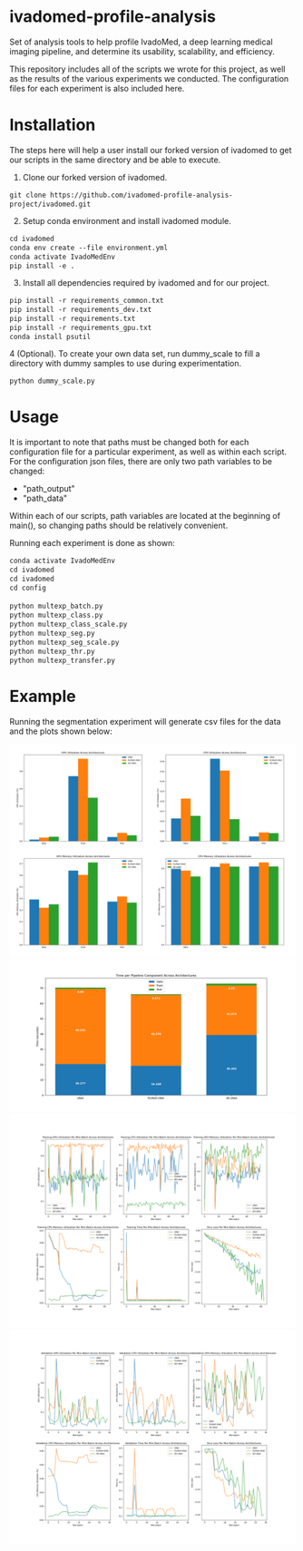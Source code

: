 # ivadomed-profile-analysis
Set of analysis tools to help profile IvadoMed, a deep learning medical imaging pipeline, and determine its usability, scalability, and efficiency.

This repository includes all of the scripts we wrote for this project, as well as the results of the various experiments we conducted. The configuration files for each experiment 
is also included here.

# Installation
The steps here will help a user install our forked version of ivadomed to get our scripts in the same directory and be able to execute.

1. Clone our forked version of ivadomed.
```
git clone https://github.com/ivadomed-profile-analysis-project/ivadomed.git
```
2. Setup conda environment and install ivadomed module.
```
cd ivadomed
conda env create --file environment.yml
conda activate IvadoMedEnv
pip install -e .
```
3. Install all dependencies required by ivadomed and for our project.
```
pip install -r requirements_common.txt
pip install -r requirements_dev.txt
pip install -r requirements.txt
pip install -r requirements_gpu.txt
conda install psutil
```
4 (Optional). To create your own data set, run dummy_scale to fill a directory with dummy samples to use during experimentation.
```
python dummy_scale.py
```

# Usage
It is important to note that paths must be changed both for each configuration file for a particular experiment, as well as within each script. For the configuration json files,
there are only two path variables to be changed:
- "path_output"
- "path_data"

Within each of our scripts, path variables are located at the beginning of main(), so changing paths should be relatively convenient.

Running each experiment is done as shown:
```
conda activate IvadoMedEnv
cd ivadomed
cd ivadomed
cd config

python multexp_batch.py
python multexp_class.py
python multexp_class_scale.py
python multexp_seg.py
python multexp_seg_scale.py
python multexp_thr.py
python multexp_transfer.py
```

# Example
Running the segmentation experiment will generate csv files for the data and the plots shown below:

![alt text](https://github.com/ivadomed-profile-analysis-project/ivadomed-profile-analysis/blob/main/experiments/plots/seg_1xdata/subplot.png)
![alt text](https://github.com/ivadomed-profile-analysis-project/ivadomed-profile-analysis/blob/main/experiments/plots/seg_1xdata/time_per_comp_plot.png)
![alt text](https://github.com/ivadomed-profile-analysis-project/ivadomed-profile-analysis/blob/main/experiments/plots/seg_1xdata/training_subplot.png)
![alt text](https://github.com/ivadomed-profile-analysis-project/ivadomed-profile-analysis/blob/main/experiments/plots/seg_1xdata/validation_subplot.png)
